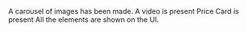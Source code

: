 A carousel of images has been made.
A video is present
Price Card is present
All the elements are shown on the UI.
